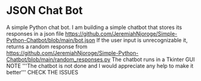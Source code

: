 # JSON Chat Bot
A simple Python chat bot.
I am building a simple chatbot that stores its responses in a json file https://github.com/JeremiahNjoroge/Simple-Python-Chatbot/blob/main/bot.json
If the user input is unrecognizable it, returns a random response from https://github.com/JeremiahNjoroge/Simple-Python-Chatbot/blob/main/random_responses.py
The chatbot runs in a Tkinter GUI
NOTE '''The chatbot is not done and I would appreciate any help to make it better'''
CHECK THE ISSUES

